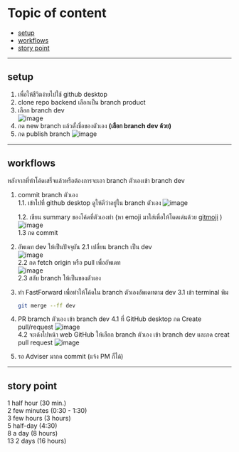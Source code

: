 # Topic of content

- [setup](#setup)
- [workflows](#workflows)
- [story point](#story-point)
---
<a id="setup"></a>
## setup
 1. เพื่อให้ชีวิตง่ายไปใช้ github desktop
 2. clone repo backend เลือกเป็น branch product
 3. เลือก branch dev  
    ![image](https://github.com/Khemzh/muvwheel_backend/assets/65082010/8f291ef7-c676-4027-bd38-f68f4c86fc52)  
 5. กด new branch แล้วตั้งชื่อของตัวเอง **(เลือก branch dev ด้วย)**
 6. กด publish branch
    ![image](https://github.com/Khemzh/muvwheel_backend/assets/65082010/35c2452b-7b1a-4278-8b5f-6c5a091e3364)
---
<a id="workflows"></a>
## workflows
หลังจากที่ทำโค้ดเสร็จแล้วหรือต้องการจะเอา branch ตัวเองเข้า branch dev
 1. commit branch ตัวเอง  
    1.1. เข้าไปที่ github desktop ดูให้ดีว่าอยู่ใน branch ตัวเอง
         ![image](https://github.com/Khemzh/muvwheel_backend/assets/65082010/c94a75f2-5652-489a-b7bb-789a9427f89c)  

    1.2. เขียน summary ของโค้ดที่ตัวเองทำ (หา emoji มาใส่เพื่อให้โดดเด่นด้วย [gitmoji](https://gitmoji.dev/) )
         ![image](https://github.com/Khemzh/muvwheel_backend/assets/65082010/0b84ba49-f4df-492b-90ad-d271ac6c31e6)  
    1.3 กด commit
 2. อัพเดท dev ให้เป็นปัจจุบัน
    2.1 เปลี่ยน branch เป็น dev  
        ![image](https://github.com/Khemzh/muvwheel_backend/assets/65082010/6ec349ce-3427-4412-a63e-b11b99fe775a)  
    2.2 กด fetch origin หรือ pull เพื่ออัพเดท  
        ![image](https://github.com/Khemzh/muvwheel_backend/assets/65082010/0bc2c8f1-28ba-4d80-a85f-20600b29ad27)  
    2.3 สลับ branch ให้เป็นของตัวเอง
 3. ทำ FastForward เพื่อทำให้โค้ดใน branch ตัวเองอัพเดทตาม dev
    3.1 เข้า terminal พิม
    ```bash
    git merge --ff dev
    ```
 4. PR bramch ตัวเอง เข้า branch dev
    4.1 ที่ GitHub desktop กด Create pull/request
        ![image](https://github.com/Khemzh/muvwheel_backend/assets/65082010/4ade263c-d05b-4435-b1a1-f3b9f89411bd)  
    4.2 จะเด้งไปหน้า web GitHub ให้เลือก branch ตัวเอง เข้า branch dev และกด creat pull request
        ![image](https://github.com/Khemzh/muvwheel_backend/assets/65082010/a280633d-169d-4da4-a4ea-796db0f7224e)
 5. รอ Adviser มากด commit (แจ้ง PM ก็ได้) 
---
<a id="story-point"></a>
## story point
1 half hour (30 min.)  
2 few minutes (0:30 - 1:30)  
3 few hours (3 hours)  
5 half-day (4:30)  
8 a day (8 hours)  
13 2 days (16 hours)  


